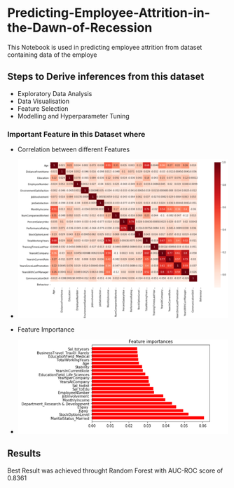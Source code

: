 # Predicting-Employee-Attrition-in-the-Dawn-of-Recession
This Notebook is used in predicting employee attrition from dataset containing data of the employe

## Steps to Derive inferences from this dataset
* Exploratory Data Analysis <br>
* Data Visualisation <br>
* Feature Selection
* Modelling and Hyperparameter Tuning

### Important Feature in this Dataset where
* Correlation between different Features
* ![homepage](https://github.com/AnubhavBajaj/Predicting-Employee-Attrition-in-the-Dawn-of-Recession/blob/main/images/Heatmap.png)

* Feature Importance
* ![homepage](https://github.com/AnubhavBajaj/Predicting-Employee-Attrition-in-the-Dawn-of-Recession/blob/main/images/Feature%20Importance.png)

## Results
Best Result was achieved throught Random Forest with AUC-ROC score of 0.8361
